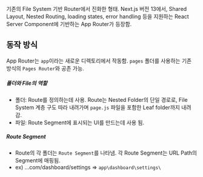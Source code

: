 기존의 File System 기반 Router에서 진화한 형태.
Next.js 버전 13에서, Shared Layout, Nested Routing, loading states, error handling 등을 지원하는 React Server Component에 기반하는 App Router가 등장함.
## 동작 방식
App Router는 `app`이라는 새로운 디렉토리에서 작동함.
`pages` 폴더를 사용하는 기존 방식의 `Pages Router`와 공존 가능.
##### 폴더와 File의 역할
- 폴더: Route를 정의하는데 사용. Route는 Nested Folder의 단일 경로로, File System 계층 구도 따라 내려가며 `page.js` 파일을 포함한 Leaf folder까지 내려감.
- 파일: Route Segment에 표시되는 UI를 만드는데 사용 됨.
##### Route Segment
- Route의 각 폴더는 `Route Segment`를 나타냄. 각 Route Segment는 URL Path의 Segment에 매핑됨.
- ex) ...com/dashboard/settings => `app\dashboard\settings\`


